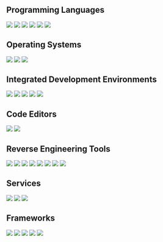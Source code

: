 ## Programming Languages
![](https://img.shields.io/badge/Java-ED8B00?style=for-the-badge&logo=oracle&logoColor=black)
![](https://img.shields.io/badge/C-00599C?style=for-the-badge&logo=c&logoColor=black)
![](https://img.shields.io/badge/C++-00599C?style=for-the-badge&logo=cplusplus&logoColor=black)
![](https://img.shields.io/badge/Rust-00599C?style=for-the-badge&logo=rust&logoColor=black)
![](https://img.shields.io/badge/Pawn-00599C?style=for-the-badge&logo=accenture&logoColor=black)
![](https://img.shields.io/badge/asm-A100FF?style=for-the-badge&logo=accenture&logoColor=white)

## Operating Systems
![](https://img.shields.io/badge/Windows_11-0078D6?style=for-the-badge&logo=win11&logoColor=white)
![](https://img.shields.io/badge/Manjaro_Linux-35BEA3?style=for-the-badge&logo=manjaro&logoColor=white)
![](https://img.shields.io/badge/Android-3DDC84?style=for-the-badge&logo=android&logoColor=white)

## Integrated Development Environments
![](https://img.shields.io/badge/Eclipse-2C2255?style=for-the-badge&logo=eclipse&logoColor=white)
![](https://img.shields.io/badge/Visual_Studio-5C2D91?style=for-the-badge&logo=visual%20studio&logoColor=white)
![](https://img.shields.io/badge/IntelliJ_IDEA_Ultimate-000000.svg?style=for-the-badge&logo=intellij-idea&logoColor=white)
![](https://img.shields.io/badge/CLion-000000?style=for-the-badge&logo=clion&logoColor=white)
![](https://img.shields.io/badge/Rider-000000?style=for-the-badge&logo=rider&logoColor=white)

## Code Editors
![](https://img.shields.io/badge/Sublime_Text-66595C?style=for-the-badge&logo=SublimeText&logoColor=white)
![](https://img.shields.io/badge/Vim-028202?style=for-the-badge&logo=vim&logoColor=white)

## Reverse Engineering Tools
![](https://img.shields.io/badge/IDA_Pro-A100FF?style=for-the-badge&logo=accenture&logoColor=white)
![](https://img.shields.io/badge/x64dbg-002B5C?style=for-the-badge&logo=accenture&logoColor=white)
![](https://img.shields.io/badge/dnSpy-047AED?style=for-the-badge&logo=accenture&logoColor=white)
![](https://img.shields.io/badge/dotPeek-000000?style=for-the-badge&logo=rider&logoColor=white)
![](https://img.shields.io/badge/JByte_MOD_Remastered-551DEF?style=for-the-badge&logo=accenture&logoColor=white)
![](https://img.shields.io/badge/Luyten-000000?style=for-the-badge&logo=accenture&logoColor=white)
![](https://img.shields.io/badge/Recaf-012169?style=for-the-badge&logo=accenture&logoColor=white)
![](https://img.shields.io/badge/Theia-999999?style=for-the-badge&logo=accenture&logoColor=white)

## Services
![](https://img.shields.io/badge/Heroku-430098?style=for-the-badge&logo=heroku&logoColor=white)
![](https://img.shields.io/badge/MongoDB-4EA94B?style=for-the-badge&logo=mongodb&logoColor=white)
![](https://img.shields.io/badge/Oracle-F80000?style=for-the-badge&logo=Oracle&logoColor=white)

## Frameworks
![](https://img.shields.io/badge/Maven-C71A36?style=for-the-badge&logo=apachemaven&logoColor=white)
![](https://img.shields.io/badge/CMake-064F8C?style=for-the-badge&logo=cmake&logoColor=white)
![](https://img.shields.io/badge/OpenGL-5586A4?style=for-the-badge&logo=opengl&logoColor=white)
![](https://img.shields.io/badge/ImGui-FFAE33?style=for-the-badge&logo=gitpod&logoColor=white)
![](https://img.shields.io/badge/Spring%20Boot-6BB42D?style=for-the-badge&logo=Spring&logoColor=white)




